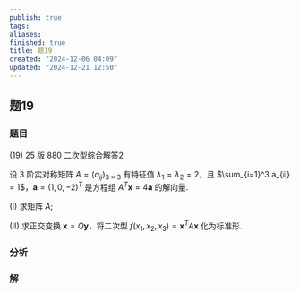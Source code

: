 ```yaml
---
publish: true
tags: 
aliases: 
finished: true
title: 题19
created: "2024-12-06 04:09"
updated: "2024-12-21 12:50"
---
```

## 题19
### 题目
(19) 25 版 880 二次型综合解答2

设 3 阶实对称矩阵 $A = (a_{ij})_{3 \times 3}$ 有特征值 $\lambda_1 = \lambda_2 = 2$，且 $\sum_{i=1}^3 a_{ii} = 1$，$\mathbf{a} = (1, 0, -2)^T$ 是方程组 $A^T \mathbf{x} = 4\mathbf{a}$ 的解向量.

(I) 求矩阵 $A$;

(II) 求正交变换 $\mathbf{x} = Q\mathbf{y}$，将二次型 $f(x_1, x_2, x_3) = \mathbf{x}^T A \mathbf{x}$ 化为标准形.

### 分析

### 解